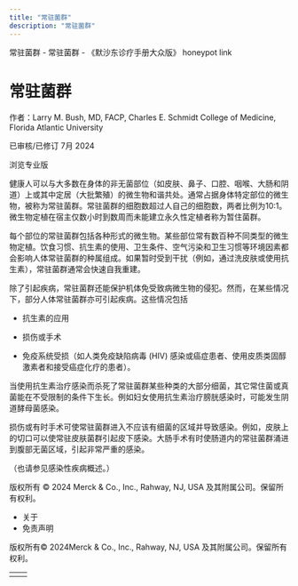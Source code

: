 ```yaml
---
title: "常驻菌群"
description: "常驻菌群"
---
```


﻿常驻菌群 \- 常驻菌群 \- 《默沙东诊疗手册大众版》 honeypot link

# 常驻菌群

作者：Larry M. Bush, MD, FACP, Charles E. Schmidt College of Medicine, Florida Atlantic
University

已审核/已修订 7月 2024

浏览专业版

健康人可以与大多数在身体的非无菌部位（如皮肤、鼻子、口腔、咽喉、大肠和阴道）上或其中定居（大批繁殖）的微生物和谐共处。通常占据身体特定部位的微生物，被称为常驻菌群。常驻菌群的细胞数超过人自己的细胞数，两者比例为10:1。微生物定植在宿主仅数小时到数周而未能建立永久性定植者称为暂住菌群。

每个部位的常驻菌群包括各种形式的微生物。某些部位常有数百种不同类型的微生物定植。饮食习惯、抗生素的使用、卫生条件、空气污染和卫生习惯等环境因素都会影响人体常驻菌群的种属组成。如果暂时受到干扰（例如，通过洗皮肤或使用抗生素），常驻菌群通常会快速自我重建。

除了引起疾病，常驻菌群还能保护机体免受致病微生物的侵犯。然而，在某些情况下，部分人体常驻菌群亦可引起疾病。这些情况包括

- 抗生素的应用

- 损伤或手术

- 免疫系统受损（如人类免疫缺陷病毒 (HIV) 感染或癌症患者、使用皮质类固醇激素者和接受癌症化疗的患者）。


当使用抗生素治疗感染而杀死了常驻菌群某些种类的大部分细菌，其它常住菌或真菌能在不受限制的条件下生长。例如妇女使用抗生素治疗膀胱感染时，可能发生阴道酵母菌感染。

损伤或有时手术可使常驻菌群进入不应该有细菌的区域并导致感染。例如，皮肤上的切口可以使常驻皮肤菌群引起皮下感染。大肠手术有时使肠道内的常驻菌群涌进到腹部无菌区域，引起非常严重的感染。

（也请参见感染性疾病概述。）



版权所有 © 2024
Merck & Co., Inc., Rahway, NJ, USA 及其附属公司。保留所有权利。

- 关于
- 免责声明

版权所有© 2024Merck & Co., Inc., Rahway, NJ, USA 及其附属公司。保留所有权利。

|     |     |
| --- | --- |
|  |  |